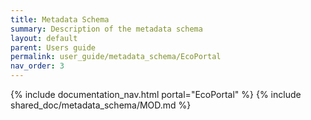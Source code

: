 ```yaml
---
title: Metadata Schema
summary: Description of the metadata schema
layout: default
parent: Users guide
permalink: user_guide/metadata_schema/EcoPortal
nav_order: 3
---
```


{% include documentation_nav.html portal="EcoPortal"  %}
{% include shared_doc/metadata_schema/MOD.md  %}